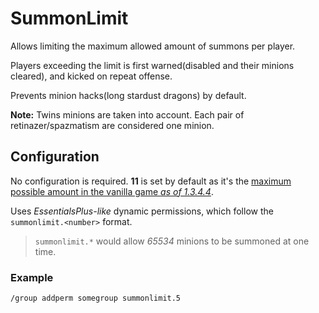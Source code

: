 # SummonLimit
Allows limiting the maximum allowed amount of summons per player.

Players exceeding the limit is first warned(disabled and their minions cleared), and kicked on repeat offense.

Prevents minion hacks(long stardust dragons) by default.

**Note:** Twins minions are taken into account. Each pair of
retinazer/spazmatism are considered one minion.

## Configuration

No configuration is required. **11** is set by default as it's the
[maximum possible amount in the vanilla game *as of 1.3.4.4*](http://terraria.gamepedia.com/Summon_weapons#Trivia).

Uses *EssentialsPlus-like* dynamic permissions,
which follow the `summonlimit.<number>` format.

>`summonlimit.*` would allow *65534* minions to be summoned at one time.

### Example

    /group addperm somegroup summonlimit.5
